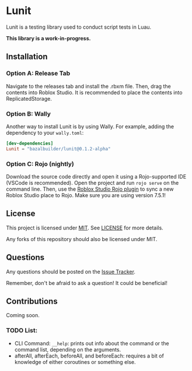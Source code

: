 # Lunit
Lunit is a testing library used to conduct script tests in Luau.

**This library is a work-in-progress.**

## Installation
### Option A: Release Tab
Navigate to the releases tab and install the .rbxm file. Then, drag the contents into Roblox Studio. It is recommended to place the contents into ReplicatedStorage.

### Option B: Wally
Another way to install Lunit is by using Wally. For example, adding the dependency to your `wally.toml`:
```toml
[dev-dependencies]
Lunit = "bazalbuilder/lunit@0.1.2-alpha"
```

### Option C: Rojo (nightly)
Download the source code directly and open it using a Rojo-supported IDE (VSCode is recommended). Open the project and run `rojo serve` on the command line.
Then, use the [Roblox Studio Rojo plugin](https://create.roblox.com/store/asset/13916111004/Rojo?assetType=Plugin) to sync a new Roblox Studio place to Rojo. Make sure you are using version 7.5.1!

## License
This project is licensed under [MIT](http://opensource.org/licenses/MIT). See [LICENSE](LICENSE) for more details.

Any forks of this repository should also be licensed under MIT.

## Questions
Any questions should be posted on the [Issue Tracker](https://github.com/Bazalbuilder/Lunit/issues).

Remember, don't be afraid to ask a question! It could be beneficial!

## Contributions
Coming soon.

### TODO List:
* CLI Command: `__help`: prints out info about the command or the command list, depending on the arguments.
* afterAll, afterEach, beforeAll, and beforeEach: requires a bit of knowledge of either coroutines or something else.
